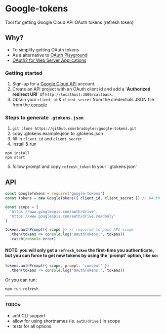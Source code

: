 # Google-tokens
Tool for getting Google Cloud API OAuth tokens (refresh token)

## Why?
- To simplify getting OAuth tokens
- As a alternative to [OAuth Playground](https://developers.google.com/oauthplayground/)
- [OAuth2 for Web Server Applications](https://developers.google.com/identity/protocols/OAuth2WebServer)

### Getting started
1. Sign-up for a [Google Cloud API](https://console.developer.google.com/) account.
1. Create an API project with an OAuth client id and add a '**Authorized redirect URI**' of `http://localhost:3000/callback`.
1. Obtain your `client_id` & `client_secret` from the credentials JSON file from the [console](https://console.developers.google.com/apis/credentials)

### Steps to generate `.gtokens.json`
1. `git clone https://github.com/bradoyler/google-tokens.git`
1. copy .gtokens.example.json to .gtokens.json
1. fill in `client_id` and `client_secret`
1. install & run
```
npm install
npm start
``` 
5. follow prompt and copy `refresh_token` to your '.gtokens.json'

## API
```javascript
const GoogleTokens = require('google-tokens')
const tokens = new GoogleTokens({ client_id, client_secret }) // OAuth credentials 

const scope = [
  'https://www.googleapis.com/auth/drive',
  'https://www.googleapis.com/auth/drive.readonly'
]

tokens.authPrompt({ scope }) // required to pass API scope
  .then(tokens => console.log('OAuthTokens:', tokens))
  .catch(console.error)
```

#### NOTE: you will only get a `refresh_token` the first-time you authenticate, but you can force to get new tokens by using the 'prompt' option, like so:

```javascript
tokens.authPrompt({ scope, prompt: 'consent' })
  .then(tokens => console.log('OAuthTokens:', tokens))
```

Or you can run:

```sh
npm run refresh
```

----

#### TODOs:
- add CLI support
- allow for using shortnames (ie. `auth/drive` ) in scope
- tests for all options 